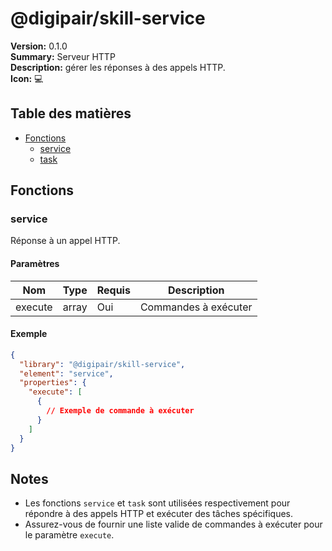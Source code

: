 # @digipair/skill-service

**Version:** 0.1.0  
**Summary:** Serveur HTTP  
**Description:** gérer les réponses à des appels HTTP.  
**Icon:** 💻

## Table des matières

- [Fonctions](#fonctions)
  - [service](#service)
  - [task](#task)

## Fonctions

### service

Réponse à un appel HTTP.

#### Paramètres

| Nom     | Type  | Requis | Description          |
| ------- | ----- | ------ | -------------------- |
| execute | array | Oui    | Commandes à exécuter |

#### Exemple

```json
{
  "library": "@digipair/skill-service",
  "element": "service",
  "properties": {
    "execute": [
      {
        // Exemple de commande à exécuter
      }
    ]
  }
}
```

## Notes

- Les fonctions `service` et `task` sont utilisées respectivement pour répondre à des appels HTTP et exécuter des tâches spécifiques.
- Assurez-vous de fournir une liste valide de commandes à exécuter pour le paramètre `execute`.
